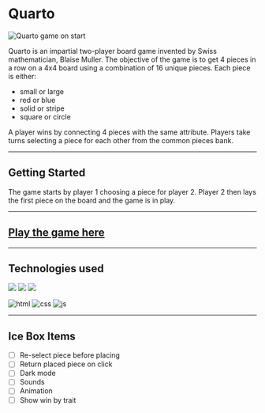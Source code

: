 # Quarto

![Quarto game on start](https://i.imgur.com/MXMPVNY.png)

Quarto is an impartial two-player board game invented by Swiss mathematician, Blaise Muller. The objective of the game is to get 4 pieces in a row on a 4x4 board using a combination of 16 unique pieces. Each piece is either: 

- small or large 
- red or blue
- solid or stripe
- square or circle
  
A player wins by connecting 4 pieces with the same attribute. Players take turns selecting a piece for each other from the common  pieces bank. 

---
## Getting Started 
The game starts by player 1 choosing a piece for player 2. Player 2 then lays the first piece on the board and the game is in play.

---

## [Play the game here](https://vanessa-konynenbelt.github.io/quarto/)

---

## Technologies used 

<img src="{https://img.shields.io/badge/HTML5-E34F26?style=for-the-badge&logo=html5&logoColor=white}"  />
<img src="{https://img.shields.io/badge/CSS3-1572B6?style=for-the-badge&logo=css3&logoColor=white}"  />
<img src="{https://img.shields.io/badge/JavaScript-323330?style=for-the-badge&logo=javascript&logoColor=F7DF1E}"  />

![html](https://img.shields.io/badge/HTML5-E34F26?style=for-the-badge&logo=html5&logoColor=white)
![css](https://img.shields.io/badge/CSS3-1572B6?style=for-the-badge&logo=css3&logoColor=white)
![js]({https://img.shields.io/badge/JavaScript-323330?style=for-the-badge&logo=javascript&logoColor=F7DF1E})

---

## Ice Box Items 

- [ ] Re-select piece before placing
- [ ] Return placed piece on click
- [ ] Dark mode
- [ ] Sounds
- [ ] Animation 
- [ ] Show win by trait
